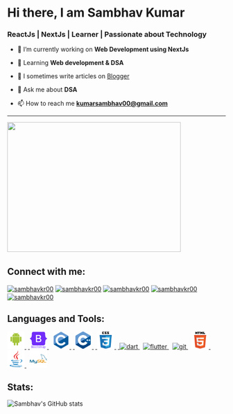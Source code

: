 <link rel="stylesheet" href="https://cdnjs.cloudflare.com/ajax/libs/font-awesome/6.5.1/css/all.min.css" integrity="sha512-DTOQO9RWCH3ppGqcWaEA1BIZOC6xxalwEsw9c2QQeAIftl+Vegovlnee1c9QX4TctnWMn13TZye+giMm8e2LwA==" crossorigin="anonymous" referrerpolicy="no-referrer" />

<h1 align="left">Hi there, I am Sambhav Kumar</h1>
<h3 align="left">ReactJs | NextJs | Learner | Passionate about Technology</h3>

- 🔭 I’m currently working on **Web Development using NextJs**

- 🌱 Learning **Web development & DSA**

- 📝 I sometimes write articles on [Blogger](https://www.blogger.com/blog/posts/686635716425925772?tab=rj&bpli=1&pli=1)

- 💬 Ask me about **DSA**

- 📫 How to reach me **kumarsambhav00@gmail.com**
<hr>
<p align="left"><img src="https://raw.githubusercontent.com/SP-XD/SP-XD/main/images/dev-working_rounded.gif" height="300" width="400"></p>
<h2 align="left">Connect with me:</h2>

<p align="left">
<a href="https://twitter.com/sambhavkr00" target="blank"><i class="fa-brands fa-x-twitter" alt="X" height="30" width="40"></i></a>
<a href="https://linkedin.com/in/sambhavkr00" target="blank"><img align="center" src="https://raw.githubusercontent.com/rahuldkjain/github-profile-readme-generator/master/src/images/icons/Social/linked-in-alt.svg" alt="sambhavkr00" height="30" width="40" /></a>
<a href="https://instagram.com/sambhavkr00" target="blank"><img align="center" src="https://raw.githubusercontent.com/rahuldkjain/github-profile-readme-generator/master/src/images/icons/Social/instagram.svg" alt="sambhavkr00" height="30" width="40" /></a>
<a href="https://www.codechef.com/users/sambhavkr00" target="blank"><img align="center" src="https://cdn.jsdelivr.net/npm/simple-icons@3.1.0/icons/codechef.svg" alt="sambhavkr00" height="30" width="40" /></a>
<a href="https://codeforces.com/profile/sambhavkr00" target="blank"><img align="center" src="https://raw.githubusercontent.com/rahuldkjain/github-profile-readme-generator/master/src/images/icons/Social/codeforces.svg" alt="sambhavkr00" height="30" width="40" /></a>
<a href="https://www.leetcode.com/sambhavkr00" target="blank"><img align="center" src="https://raw.githubusercontent.com/rahuldkjain/github-profile-readme-generator/master/src/images/icons/Social/leet-code.svg" alt="sambhavkr00" height="30" width="40" /></a>
</p>

<h2 align="left">Languages and Tools:</h2>

<p align="left"> <a href="https://developer.android.com" target="_blank" rel="noreferrer"> <img src="https://raw.githubusercontent.com/devicons/devicon/master/icons/android/android-original-wordmark.svg" alt="android" width="40" height="40"/> </a>&nbsp<a href="https://getbootstrap.com" target="_blank" rel="noreferrer"> <img src="https://raw.githubusercontent.com/devicons/devicon/master/icons/bootstrap/bootstrap-plain-wordmark.svg" alt="bootstrap" width="40" height="40"/> </a>&nbsp <a href="https://www.cprogramming.com/" target="_blank" rel="noreferrer"> <img src="https://raw.githubusercontent.com/devicons/devicon/master/icons/c/c-original.svg" alt="c" width="40" height="40"/> </a> &nbsp<a href="https://www.w3schools.com/cpp/" target="_blank" rel="noreferrer"> <img src="https://raw.githubusercontent.com/devicons/devicon/master/icons/cplusplus/cplusplus-original.svg" alt="cplusplus" width="40" height="40"/> </a> &nbsp<a href="https://www.w3schools.com/css/" target="_blank" rel="noreferrer"> <img src="https://raw.githubusercontent.com/devicons/devicon/master/icons/css3/css3-original-wordmark.svg" alt="css3" width="40" height="40"/> </a> &nbsp<a href="https://dart.dev" target="_blank" rel="noreferrer"> <img src="https://www.vectorlogo.zone/logos/dartlang/dartlang-icon.svg" alt="dart" width="40" height="40"/> </a>&nbsp <a href="https://flutter.dev" target="_blank" rel="noreferrer"> <img src="https://www.vectorlogo.zone/logos/flutterio/flutterio-icon.svg" alt="flutter" width="40" height="40"/> </a>&nbsp <a href="https://git-scm.com/" target="_blank" rel="noreferrer"> <img src="https://www.vectorlogo.zone/logos/git-scm/git-scm-icon.svg" alt="git" width="40" height="40"/> </a>&nbsp <a href="https://www.w3.org/html/" target="_blank" rel="noreferrer"> <img src="https://raw.githubusercontent.com/devicons/devicon/master/icons/html5/html5-original-wordmark.svg" alt="html5" width="40" height="40"/> </a>&nbsp <a href="https://www.java.com" target="_blank" rel="noreferrer"> <img src="https://raw.githubusercontent.com/devicons/devicon/master/icons/java/java-original.svg" alt="java" width="40" height="40"/> </a>&nbsp <a href="https://www.mysql.com/" target="_blank" rel="noreferrer"> <img src="https://raw.githubusercontent.com/devicons/devicon/master/icons/mysql/mysql-original-wordmark.svg" alt="mysql" width="40" height="40"/> </a> </p>

<h2 align="left">Stats:</h2>

![Sambhav's GitHub stats](https://github-readme-stats.vercel.app/api?username=sambhavkr00&show_icons=true&theme=radical)
